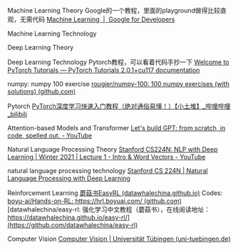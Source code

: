 Machine Learning Theory
Google的一个教程，里面的playground做得比较直观，无需代码
[Machine Learning  |  Google for Developers](https://developers.google.cn/machine-learning/crash-course)

Machine Learning Technology


Deep Learning Theory


Deep Learning Technology
Pytorch教程，可以看着代码手抄一下
[Welcome to PyTorch Tutorials — PyTorch Tutorials 2.0.1+cu117 documentation](https://pytorch.org/tutorials/index.html)


numpy: numpy 100 exercise
[rougier/numpy-100: 100 numpy exercises (with solutions) (github.com)](https://github.com/rougier/numpy-100)

Pytorch
[PyTorch深度学习快速入门教程（绝对通俗易懂！）【小土堆】_哔哩哔哩_bilibili](https://www.bilibili.com/video/BV1hE411t7RN/?spm_id_from=333.337.search-card.all.click)

Attention-based Models and Transformer
[Let's build GPT: from scratch, in code, spelled out. - YouTube](https://www.youtube.com/watch?v=kCc8FmEb1nY&t=2s)


Natural Language Processing Theory
[Stanford CS224N: NLP with Deep Learning | Winter 2021 | Lecture 1 - Intro & Word Vectors - YouTube](https://www.youtube.com/watch?v=rmVRLeJRkl4&list=PLoROMvodv4rOSH4v6133s9LFPRHjEmbmJ)


natural language processing technology
[Stanford CS 224N | Natural Language Processing with Deep Learning](https://web.stanford.edu/class/cs224n/)

Reinforcement Learning
[蘑菇书EasyRL (datawhalechina.github.io)](https://datawhalechina.github.io/easy-rl/#/)
Codes:
[boyu-ai/Hands-on-RL: https://hrl.boyuai.com/ (github.com)](https://github.com/boyu-ai/Hands-on-RL)
[datawhalechina/easy-rl: 强化学习中文教程（蘑菇书），在线阅读地址：https://datawhalechina.github.io/easy-rl/](https://github.com/datawhalechina/easy-rl)

Computer Vision
[Computer Vision | Universität Tübingen (uni-tuebingen.de)](https://uni-tuebingen.de/fakultaeten/mathematisch-naturwissenschaftliche-fakultaet/fachbereiche/informatik/lehrstuehle/autonomous-vision/lectures/computer-vision/)
